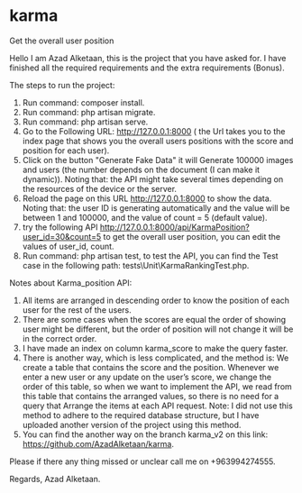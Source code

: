 # karma
 Get the overall user position

Hello I am Azad Alketaan, this is the project that you have asked for.
I have finished all the required requirements and the extra requirements (Bonus).

The steps to run the project:

1. Run command: composer install.
2. Run command: php artisan migrate.
3. Run command: php artisan serve.
4. Go to the Following URL: http://127.0.0.1:8000
    ( the Url takes you to the index page that shows you the overall users positions with the score and position for each user).
5. Click on the button "Generate Fake Data" it will Generate 100000 images and users 
    (the number depends on the document (I can make it dynamic)).
    Noting that: the API might take several times depending on the resources of the device or the server.
6. Reload the page on this URL http://127.0.0.1:8000 to show the data.
    Noting that: the user ID is generating automatically and the value will be between 1 and 100000, and the value of count = 5 (default value).
7. try the following API http://127.0.0.1:8000/api/KarmaPosition?user_id=30&count=5  to get the overall user position,
    you can edit the values of user_id, count.
8. Run command: php artisan test, to test the API,
    you can find the Test case in the following path: tests\Unit\KarmaRankingTest.php.

Notes about Karma_position API:
1. All items are arranged in descending order to know the position of each user for the rest of the users.
2. There are some cases when the scores are equal the order of showing user might be different, but the order of position will not change it 
    will be in the correct order.
3. I have made an index on column karma_score to make the query faster.
4. There is another way, which is less complicated, and the method is:
   We create a table that contains the score and the position. Whenever we enter a new user or any update on the user’s score, we change the order of this table, so when we want to implement the API, we read from this table that contains the arranged values, so there is no need for a query that Arrange the items at each API request.
   Note: I did not use this method to adhere to the required database structure, but I have uploaded another version of the project using this method.
5. You can find the another way on the branch karma_v2 on this link: https://github.com/AzadAlketaan/karma.



Please if there any thing missed or unclear call me on +963994274555.

Regards,
Azad Alketaan.
